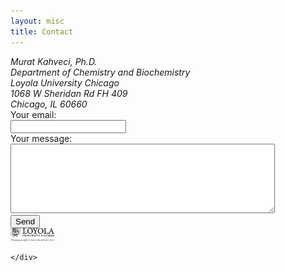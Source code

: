 ```yaml
---
layout: misc
title: Contact
---
```


<address>
Murat Kahveci, Ph.D.<br>
Department of Chemistry and Biochemistry<br>
Loyola University Chicago<br>
1068 W Sheridan Rd FH 409<br> 
Chicago, IL 60660
</address>

<!-- modify this form HTML and place wherever you want your form -->
<form
  action="https://formspree.io/f/xdojepgn"
  method="POST"
>
  <label>
    Your email:<br>
    <input type="email" name="email">
  </label><br>
  <label>
    Your message:<br>
    <textarea rows="7" cols="50" maxlength="500" name="message"></textarea>
  </label><br>
  <!-- your other form fields go here -->
  <button type="submit">Send</button>
</form>

<div class="row">
  <div class="col-lg-12">
    <div class="float-lg-right" style="vertical-align: bottom; display: table-cell;">
      <a class="off" href="https://www.luc.edu/"><img width=70 src="/images/logos/luc-grayscale.png"></a>&nbsp; &nbsp; &nbsp; &nbsp;
<!--      <a class="off" href="https://www.hhmi.org/">
        <img width=68 src="/images/logos/logo_hhmi_grayscale.png">
      </a>-->

    </div>
  </div>
